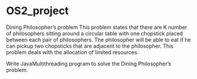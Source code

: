 # OS2_project
Dining Philosopher’s problem 
This problem states that there are K number of philosophers sitting around a circular table with one chopstick placed between each pair of philosophers. The philosopher will be able to eat if he can pickup two chopsticks that are adjacent to the philosopher. This problem deals with the allocation of limited resources.

Write JavaMultithreading program to solve the Dining Philosopher’s problem.
